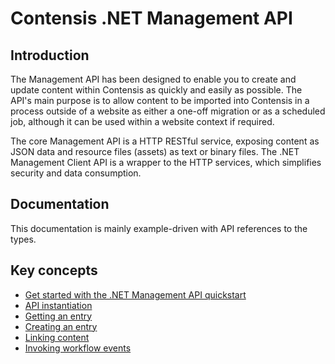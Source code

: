 # Contensis .NET Management API

## Introduction

The Management API has been designed to enable you to create and update content within Contensis as quickly and easily as possible. The API's main purpose is to allow content to be imported into Contensis in a process outside of a website as either a one-off migration or as a scheduled job, although it can be used within a website context if required.

The core Management API is a HTTP RESTful service, exposing content as JSON data and resource files (assets) as text or binary files. The .NET Management Client API is a wrapper to the HTTP services, which simplifies security and data consumption.

## Documentation

This documentation is mainly example-driven with API references to the types.

## Key concepts

* [Get started with the .NET Management API quickstart](getting-started.md)
* [API instantiation](key-concepts/api-instantiation.md)
* [Getting an entry](key-concepts/entry-get.md)
* [Creating an entry](key-concepts/entry-new.md)
* [Linking content](key-concepts/linking-content.md)
* [Invoking workflow events](key-concepts/workflow.md)